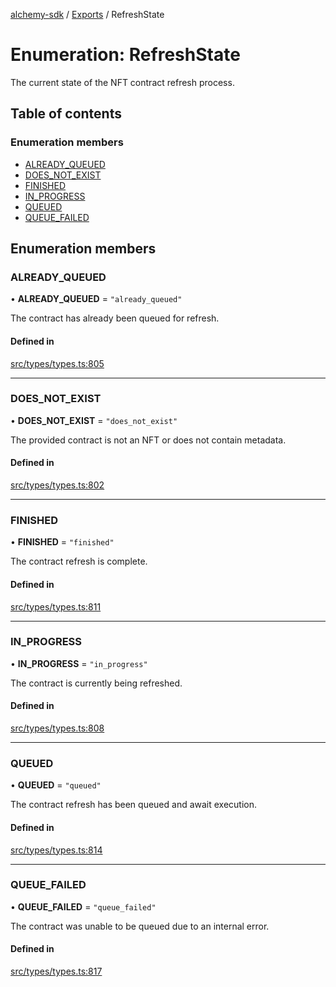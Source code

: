 [alchemy-sdk](../README.md) / [Exports](../modules.md) / RefreshState

# Enumeration: RefreshState

The current state of the NFT contract refresh process.

## Table of contents

### Enumeration members

- [ALREADY\_QUEUED](RefreshState.md#already_queued)
- [DOES\_NOT\_EXIST](RefreshState.md#does_not_exist)
- [FINISHED](RefreshState.md#finished)
- [IN\_PROGRESS](RefreshState.md#in_progress)
- [QUEUED](RefreshState.md#queued)
- [QUEUE\_FAILED](RefreshState.md#queue_failed)

## Enumeration members

### ALREADY\_QUEUED

• **ALREADY\_QUEUED** = `"already_queued"`

The contract has already been queued for refresh.

#### Defined in

[src/types/types.ts:805](https://github.com/alchemyplatform/alchemy-sdk-js/blob/3091a11/src/types/types.ts#L805)

___

### DOES\_NOT\_EXIST

• **DOES\_NOT\_EXIST** = `"does_not_exist"`

The provided contract is not an NFT or does not contain metadata.

#### Defined in

[src/types/types.ts:802](https://github.com/alchemyplatform/alchemy-sdk-js/blob/3091a11/src/types/types.ts#L802)

___

### FINISHED

• **FINISHED** = `"finished"`

The contract refresh is complete.

#### Defined in

[src/types/types.ts:811](https://github.com/alchemyplatform/alchemy-sdk-js/blob/3091a11/src/types/types.ts#L811)

___

### IN\_PROGRESS

• **IN\_PROGRESS** = `"in_progress"`

The contract is currently being refreshed.

#### Defined in

[src/types/types.ts:808](https://github.com/alchemyplatform/alchemy-sdk-js/blob/3091a11/src/types/types.ts#L808)

___

### QUEUED

• **QUEUED** = `"queued"`

The contract refresh has been queued and await execution.

#### Defined in

[src/types/types.ts:814](https://github.com/alchemyplatform/alchemy-sdk-js/blob/3091a11/src/types/types.ts#L814)

___

### QUEUE\_FAILED

• **QUEUE\_FAILED** = `"queue_failed"`

The contract was unable to be queued due to an internal error.

#### Defined in

[src/types/types.ts:817](https://github.com/alchemyplatform/alchemy-sdk-js/blob/3091a11/src/types/types.ts#L817)
